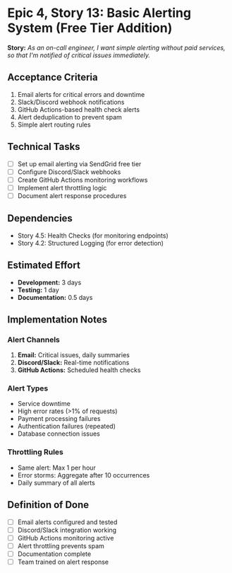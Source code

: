 # Epic 4, Story 13: Basic Alerting System (Free Tier Addition)

**Story:** *As an on-call engineer, I want simple alerting without paid services, so that I'm notified of critical issues immediately.*

## Acceptance Criteria

1. Email alerts for critical errors and downtime
2. Slack/Discord webhook notifications
3. GitHub Actions-based health check alerts
4. Alert deduplication to prevent spam
5. Simple alert routing rules

## Technical Tasks

- [ ] Set up email alerting via SendGrid free tier
- [ ] Configure Discord/Slack webhooks
- [ ] Create GitHub Actions monitoring workflows
- [ ] Implement alert throttling logic
- [ ] Document alert response procedures

## Dependencies

- Story 4.5: Health Checks (for monitoring endpoints)
- Story 4.2: Structured Logging (for error detection)

## Estimated Effort

- **Development:** 3 days
- **Testing:** 1 day
- **Documentation:** 0.5 days

## Implementation Notes

### Alert Channels
1. **Email:** Critical issues, daily summaries
2. **Discord/Slack:** Real-time notifications
3. **GitHub Actions:** Scheduled health checks

### Alert Types
- Service downtime
- High error rates (>1% of requests)
- Payment processing failures
- Authentication failures (repeated)
- Database connection issues

### Throttling Rules
- Same alert: Max 1 per hour
- Error storms: Aggregate after 10 occurrences
- Daily summary of all alerts

## Definition of Done

- [ ] Email alerts configured and tested
- [ ] Discord/Slack integration working
- [ ] GitHub Actions monitoring active
- [ ] Alert throttling prevents spam
- [ ] Documentation complete
- [ ] Team trained on alert response